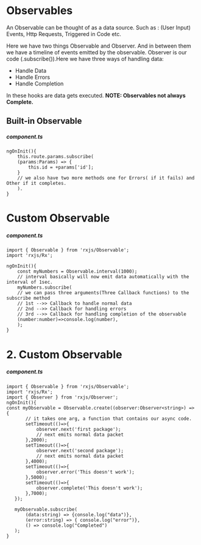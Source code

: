 # Observables
An Observable can be thought of as a data source.
Such as : (User Input) Events, Http Requests, Triggered in Code etc.

Here we have two things Observable and Observer.
And in between them we have a timeline of events emitted by the observable.
Observer is our code (.subscribe()).Here we have three ways of handling data:
- Handle Data
- Handle Errors
- Handle Completion

 In these hooks are data gets executed.
 **NOTE: Observables not always Complete.**
 
 ## Built-in Observable
 ##### component.ts
 ```
 ngOnInit(){
     this.route.params.subscribe(
     (params:Params) => {
         this.id = +params['id'];
     }
     // we also have two more methods one for Errors( if it fails) and Other if it completes.
     ).
 }
 ```
 
 # Custom Observable
 ##### component.ts
 ```
 import { Observable } from 'rxjs/Observable';
 import 'rxjs/Rx';
 
 ngOnInit(){
     const myNumbers = Observable.interval(1000);
     // interval basically will now emit data automatically with the interval of 1sec.
     myNumbers.subscribe(
     // we can pass three arguments(Three Callback functions) to the subscribe method
     // 1st -->> Callback to handle normal data
     // 2nd -->> Callback for handling errors
     // 3rd -->> Callback for handling completion of the observable
     (number:number)=>console.log(number),
     );
 }
 ```
 
 # 2. Custom Observable
 ##### component.ts
 ```
 import { Observable } from 'rxjs/Observable';
 import 'rxjs/Rx';
 import { Observer } from 'rxjs/Observer';
 ngOnInit(){
 const myObservable = Observable.create((observer:Observer<string>) => {
        // it takes one arg, a function that contains our async code.
        setTimeout(()=>{
            observer.next('first package');
            // next emits normal data packet
        },2000);
        setTimeout(()=>{
            observer.next('second package');
            // next emits normal data packet
        },4000);
        setTimeout(()=>{
            observer.error('This doesn't work');
        },5000);
        setTimeout(()=>{
            observer.complete('This doesn't work');
        },7000);
    });
    
    myObservable.subscribe(
        (data:string) => {console.log("data")},
        (error:string) => { console.log("error")},
        () => console.log("Completed")
    );
 }
 ```